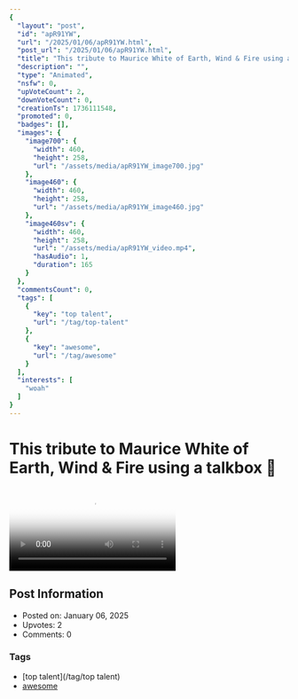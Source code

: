 ```yaml
---
{
  "layout": "post",
  "id": "apR91YW",
  "url": "/2025/01/06/apR91YW.html",
  "post_url": "/2025/01/06/apR91YW.html",
  "title": "This tribute to Maurice White of Earth, Wind & Fire using a talkbox 🤯",
  "description": "",
  "type": "Animated",
  "nsfw": 0,
  "upVoteCount": 2,
  "downVoteCount": 0,
  "creationTs": 1736111548,
  "promoted": 0,
  "badges": [],
  "images": {
    "image700": {
      "width": 460,
      "height": 258,
      "url": "/assets/media/apR91YW_image700.jpg"
    },
    "image460": {
      "width": 460,
      "height": 258,
      "url": "/assets/media/apR91YW_image460.jpg"
    },
    "image460sv": {
      "width": 460,
      "height": 258,
      "url": "/assets/media/apR91YW_video.mp4",
      "hasAudio": 1,
      "duration": 165
    }
  },
  "commentsCount": 0,
  "tags": [
    {
      "key": "top talent",
      "url": "/tag/top-talent"
    },
    {
      "key": "awesome",
      "url": "/tag/awesome"
    }
  ],
  "interests": [
    "woah"
  ]
}
---
```


# This tribute to Maurice White of Earth, Wind & Fire using a talkbox 🤯

<video controls playsinline loop poster="/assets/media/apR91YW_image460.jpg">
  <source src="/assets/media/apR91YW_video.mp4" type="video/mp4">
  Your browser does not support the video tag.
</video>

## Post Information

- Posted on: January 06, 2025
- Upvotes: 2
- Comments: 0

### Tags

- [top talent](/tag/top talent)
- [awesome](/tag/awesome)
